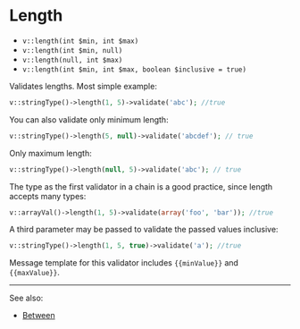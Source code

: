 # Length

- `v::length(int $min, int $max)`
- `v::length(int $min, null)`
- `v::length(null, int $max)`
- `v::length(int $min, int $max, boolean $inclusive = true)`

Validates lengths. Most simple example:

```php
v::stringType()->length(1, 5)->validate('abc'); //true
```

You can also validate only minimum length:

```php
v::stringType()->length(5, null)->validate('abcdef'); // true
```

Only maximum length:

```php
v::stringType()->length(null, 5)->validate('abc'); // true
```

The type as the first validator in a chain is a good practice,
since length accepts many types:

```php
v::arrayVal()->length(1, 5)->validate(array('foo', 'bar')); //true
```

A third parameter may be passed to validate the passed values inclusive:

```php
v::stringType()->length(1, 5, true)->validate('a'); //true
```

Message template for this validator includes `{{minValue}}` and `{{maxValue}}`.

***
See also:

  * [Between](Between.md)
